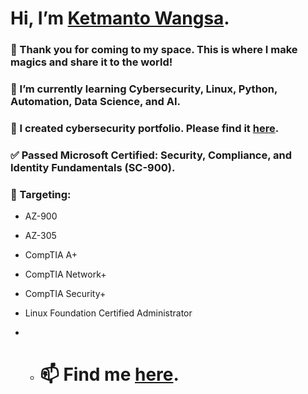 # Hi, I’m [Ketmanto Wangsa](https://github.com/Kwangsa19).

### 👀 Thank you for coming to my space. This is where I make magics and share it to the world! 
### 🌱 I’m currently learning Cybersecurity, Linux, Python, Automation, Data Science, and AI.
### 💞️ I created cybersecurity portfolio. Please find it [here](https://github.com/Kwangsa19/Ketmanto-Cybersecurity-Portfolio).
### ✅ Passed Microsoft Certified: Security, Compliance, and Identity Fundamentals (SC-900).
### 🎯 Targeting:
* AZ-900
* AZ-305
* CompTIA A+
* CompTIA Network+
* CompTIA Security+
* Linux Foundation Certified Administrator
  
* * # 📫 Find me [here](https://kwangsa19.github.io/).  


